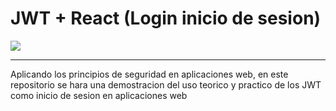<h1>
  JWT + React (Login inicio de sesion)
</h1>
<img src = "https://github.com/DavidSantana872/jwt-login-react/assets/86623205/5d7bcdcf-a72f-4228-b761-d0f7a3fb96ea"/>
<hr/>
<p>
  Aplicando los principios de seguridad en aplicaciones web, en este repositorio se hara una demostracion del uso teorico y practico de los JWT como inicio de sesion en aplicaciones web
</p>
